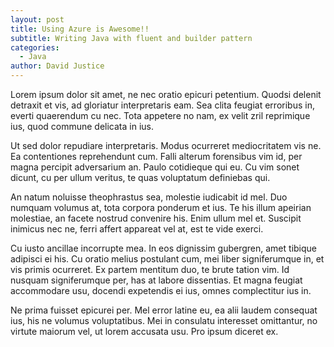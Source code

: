 ```yaml
---
layout: post
title: Using Azure is Awesome!!
subtitle: Writing Java with fluent and builder pattern
categories:
  - Java
author: David Justice
---
```


Lorem ipsum dolor sit amet, ne nec oratio epicuri petentium. Quodsi 
delenit detraxit et vis, ad gloriatur interpretaris eam. Sea clita 
feugiat erroribus in, everti quaerendum cu nec. Tota appetere no nam, 
ex velit zril reprimique ius, quod commune delicata in ius.

Ut sed dolor repudiare interpretaris. Modus ocurreret mediocritatem 
vis ne. Ea contentiones reprehendunt cum. Falli alterum forensibus 
vim id, per magna percipit adversarium an. Paulo cotidieque qui eu. 
Cu vim sonet dicunt, cu per ullum veritus, te quas voluptatum definiebas qui.

An natum noluisse theophrastus sea, molestie iudicabit id mel. Duo 
numquam volumus at, tota corpora ponderum et ius. Te his illum 
apeirian molestiae, an facete nostrud convenire his. Enim ullum mel et. 
Suscipit inimicus nec ne, ferri affert appareat vel at, est te vide exerci.

Cu iusto ancillae incorrupte mea. In eos dignissim gubergren, amet 
tibique adipisci ei his. Cu oratio melius postulant cum, mei liber 
signiferumque in, et vis primis ocurreret. Ex partem mentitum duo, te 
brute tation vim. Id nusquam signiferumque per, has at labore dissentias. 
Et magna feugiat accommodare usu, docendi expetendis ei ius, omnes 
complectitur ius in.

Ne prima fuisset epicurei per. Mel error latine eu, ea alii laudem 
consequat ius, his ne volumus voluptatibus. Mei in consulatu interesset 
omittantur, no virtute maiorum vel, ut lorem accusata usu. Pro ipsum 
diceret ex.